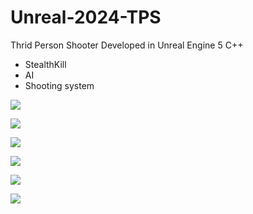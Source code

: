 # Unreal-2024-TPS

Thrid Person Shooter Developed in Unreal Engine 5 C++

* StealthKill
* AI
* Shooting system

![](https://i.postimg.cc/Wpg8fZPb/Screenshot-2024-09-18-021530.png)


![](https://i.postimg.cc/g2kKJBLn/Screenshot-2024-09-18-021555.png)


![](https://i.postimg.cc/9FBpcjM6/Screenshot-2024-09-18-021608.png)


![](https://i.postimg.cc/m24jxrb3/Screenshot-2024-09-18-021616.png)


![](https://i.postimg.cc/x1x3byLg/Screenshot-2024-09-18-021631.png)


![](https://i.postimg.cc/jjDQ6wXT/Screenshot-2024-09-18-021640.png)
